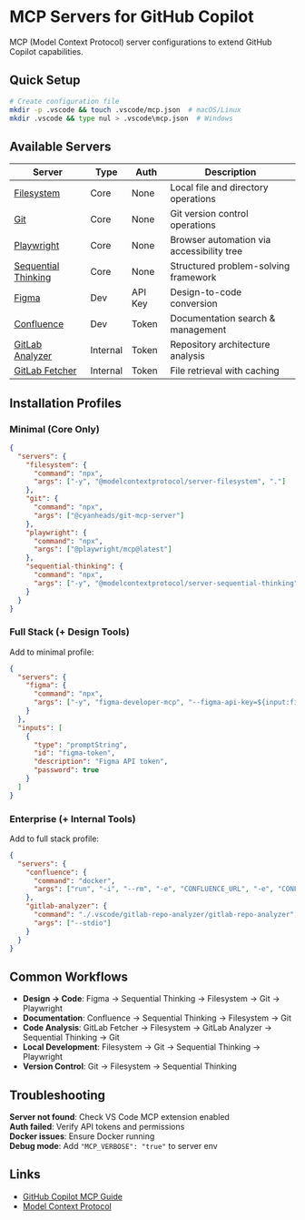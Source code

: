 # MCP Servers for GitHub Copilot

MCP (Model Context Protocol) server configurations to extend GitHub Copilot capabilities.

## Quick Setup
```bash
# Create configuration file
mkdir -p .vscode && touch .vscode/mcp.json  # macOS/Linux
mkdir .vscode && type nul > .vscode\mcp.json  # Windows
```

## Available Servers

| Server | Type | Auth | Description |
|--------|------|------|-------------|
| [Filesystem](./core/filesystem.md) | Core | None | Local file and directory operations |
| [Git](./core/git.md) | Core | None | Git version control operations |
| [Playwright](./web/playwright.md) | Core | None | Browser automation via accessibility tree |
| [Sequential Thinking](./ai-ml/sequential-thinking.md) | Core | None | Structured problem-solving framework |
| [Figma](./development/figma.md) | Dev | API Key | Design-to-code conversion |
| [Confluence](./development/confluence.md) | Dev | Token | Documentation search & management |
| [GitLab Analyzer](./internal/gitlab-repo-analyzer.md) | Internal | Token | Repository architecture analysis |
| [GitLab Fetcher](./internal/gitlab-file-fetcher.md) | Internal | Token | File retrieval with caching |

## Installation Profiles

### Minimal (Core Only)
```json
{
  "servers": {
    "filesystem": {
      "command": "npx",
      "args": ["-y", "@modelcontextprotocol/server-filesystem", "."]
    },
    "git": {
      "command": "npx",
      "args": ["@cyanheads/git-mcp-server"]
    },
    "playwright": {
      "command": "npx", 
      "args": ["@playwright/mcp@latest"]
    },
    "sequential-thinking": {
      "command": "npx",
      "args": ["-y", "@modelcontextprotocol/server-sequential-thinking"]
    }
  }
}
```

### Full Stack (+ Design Tools)
Add to minimal profile:
```json
{
  "servers": {
    "figma": {
      "command": "npx",
      "args": ["-y", "figma-developer-mcp", "--figma-api-key=${input:figma-token}", "--stdio"]
    }
  },
  "inputs": [
    {
      "type": "promptString",
      "id": "figma-token",
      "description": "Figma API token",
      "password": true
    }
  ]
}
```

### Enterprise (+ Internal Tools)
Add to full stack profile:
```json
{
  "servers": {
    "confluence": {
      "command": "docker",
      "args": ["run", "-i", "--rm", "-e", "CONFLUENCE_URL", "-e", "CONFLUENCE_USERNAME", "-e", "CONFLUENCE_API_TOKEN", "ghcr.io/sooperset/mcp-atlassian:latest"]
    },
    "gitlab-analyzer": {
      "command": "./.vscode/gitlab-repo-analyzer/gitlab-repo-analyzer",
      "args": ["--stdio"]
    }
  }
}
```

## Common Workflows

- **Design → Code**: Figma → Sequential Thinking → Filesystem → Git → Playwright
- **Documentation**: Confluence → Sequential Thinking → Filesystem → Git
- **Code Analysis**: GitLab Fetcher → Filesystem → GitLab Analyzer → Sequential Thinking → Git
- **Local Development**: Filesystem → Git → Sequential Thinking → Playwright
- **Version Control**: Git → Filesystem → Sequential Thinking

## Troubleshooting

**Server not found**: Check VS Code MCP extension enabled  
**Auth failed**: Verify API tokens and permissions  
**Docker issues**: Ensure Docker running  
**Debug mode**: Add `"MCP_VERBOSE": "true"` to server env

## Links

- [GitHub Copilot MCP Guide](https://docs.github.com/en/copilot/how-tos/provide-context/use-mcp/extend-copilot-chat-with-mcp)
- [Model Context Protocol](https://modelcontextprotocol.io/)